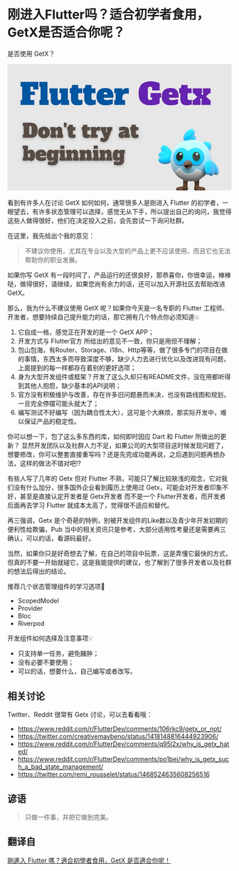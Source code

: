 # 刚进入Flutter吗？适合初学者食用，GetX是否适合你呢？

是否使用 GetX？

![](/assets/images/flutter/flutter_getx_dont_try_at_beginning.png)

看到有许多人在讨论 GetX 如何如何，通常很多人是刚进入 Flutter 的初学者，一眼望去，有许多状态管理可以选择，感觉无从下手，所以提出自己的询问，我觉得这些人做得很好，他们在决定投入之前，会先尝试一下询问社群。

在这里，我先给出个我的意见：

> 不建议你使用，尤其在专业以及大型的产品上更不应该使用，而且它也无法帮助你的职业发展。

如果你写 GetX 有一段时间了，产品运行的还很良好，那恭喜你，你很幸运，棒棒哒，做得很好，请继续，如果您尚有余力的话，还可以加入开源社区去帮助改进GetX。

那么，我为什么不建议使用 GetX 呢？如果你今天是一名专职的 Flutter 工程师、开发者，想要持续自己提升能力的话，那它拥有几个特点你必须知道💥

1. 它自成一格，感觉正在开发的是一个 GetX APP；
2. 开发方式与 Flutter官方 所给出的意见不一致，你只是用但不理解；
3. 包山包海，有Router、Storage、i18n、Http等等，做了很多专门的项目在做的事情，东西太多而导致深度不够，缺少人力去进行优化以及改进现有问题，上面提到的每一样都存在着别的更好选项；
4. 身为大型开发组件或框架？开发了这么久却只有README文件，没在用都听得到其他人抱怨，缺少基本的API说明；
5. 官方没有积极维护与改善，存在许多旧问题悬而未决，也没有路线图和规划，一旦完全停摆可能头就大了；
6. 编写测试不好编写（因为耦合性太大），这可是个大麻烦，那实际开发中，难以保证产品的稳定性。

你可以想一下，包了这么多东西的库，如何即时因应 Dart 和 Flutter 所做出的更新？ 显然开发团队以及社群人力不足，如果公司的大型项目这时候发现问题了，想要修改，你可以整套直接重写吗？还是先完成功能再说，之后遇到问题再想办法，这样的做法不错对吧⁉️

有些人写了几年的 Getx 但对 Flutter 不熟，可能只了解比较肤浅的观念，它对我们没有什么加分，很多国外企业看到履历上使用过 Getx，可能会对开发者印象不好，甚至是直接认定开发者是 Getx开发者 而不是一个 Flutter开发者，而开发者后面再去学习 Flutter 就成本太高了，觉得很不适应和替代。

再三强调，Getx 是个奇葩的特例，别被开发组件的Like数以及青少年开发初期的便利性给欺骗，Pub 当中的相关资讯只是参考，大部分适用性考量还是需要再三确认，可以的话，看源码最好。

当然，如果你只是好奇想去了解，在自己的项目中玩票，这是弄懂它最快的方式，但真的不要一开始就碰它，这是我能提供的建议，也了解到了很多开发者以及社群的想法后得出的结论。

推荐几个状态管理组件的学习选项📝

- ScopedModel
- Provider
- Bloc
- Riverpod

开发组件如何选择及注意事项💡

- 只支持单一任务，避免臃肿；
- 没有必要不要使用；
- 可以的话，想要什么，自己编写或者改写。

## 相关讨论

Twitter、Reddit 很常有 Getx 讨论，可以去看看哦：

- <https://www.reddit.com/r/FlutterDev/comments/106rkc9/getx_or_not/>
- <https://twitter.com/creativemaybeno/status/1418148816444923906/>
- <https://www.reddit.com/r/FlutterDev/comments/q95l2x/why_is_getx_hated/>
- <https://www.reddit.com/r/FlutterDev/comments/po1bei/why_is_getx_such_a_bad_state_management/>
- <https://twitter.com/remi_rousselet/status/1468524635608256516>

## 谚语

> 只做一件事，并把它做到完美。

## 翻译自

[剛進入 Flutter 嗎？適合初學者食用，GetX 是否適合你呢！](https://yiichenhi.medium.com/%E5%89%9B%E9%80%B2%E5%85%A5-flutter-%E5%97%8E-%E9%81%A9%E5%90%88%E5%88%9D%E5%AD%B8%E8%80%85%E9%A3%9F%E7%94%A8-getx-%E6%98%AF%E5%90%A6%E9%81%A9%E5%90%88%E4%BD%A0%E5%91%A2-f9d26d85924a)
